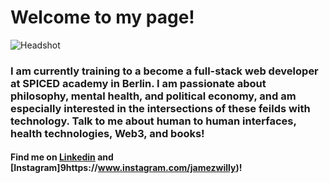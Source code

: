 # Welcome to my page!

![Headshot](./linkedinpic.heic)

### I am currently training to a become a full-stack web developer at SPICED academy in Berlin. I am passionate about philosophy, mental health, and political economy, and am especially interested in the intersections of these feilds with technology. Talk to me about human to human interfaces, health technologies, Web3, and books!

#### Find me on [Linkedin](https://www.linkedin.com/in/jamie-lawrence-822273118/) and [Instagram]9https://www.instagram.com/jamezwilly)!
